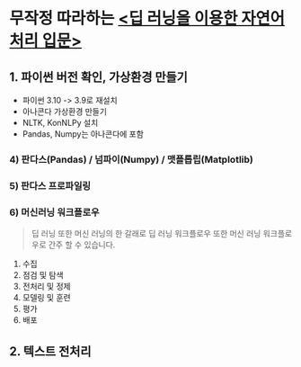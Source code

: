# 무작정 따라하는 [<딥 러닝을 이용한 자연어 처리 입문>](https://wikidocs.net/book/2155)

## 1. 파이썬 버전 확인, 가상환경 만들기

* 파이썬 3.10 -> 3.9로 재설치
* 아나콘다 가상환경 만들기
* NLTK, KonNLPy 설치
* Pandas, Numpy는 아나콘다에 포함

### 4) 판다스(Pandas) / 넘파이(Numpy) / 맷플롭립(Matplotlib)
### 5) 판다스 프로파일링
### 6) 머신러닝 워크플로우
>딥 러닝 또한 머신 러닝의 한 갈래로 딥 러닝 워크플로우 또한 머신 러닝 워크플로우로 간주 할 수 있습니다.

 1. 수집
 2. 점검 및 탐색
 3. 전처리 및 정제
 4. 모델링 및 훈련
 5. 평가
 6. 배포

## 2. 텍스트 전처리


